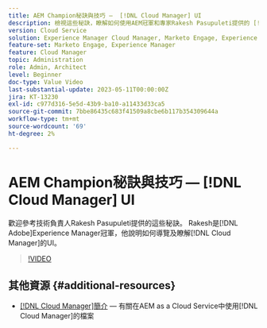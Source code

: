 ```yaml
---
title: AEM Champion秘訣與技巧 —  [!DNL Cloud Manager] UI
description: 檢視這些秘訣，瞭解如何使用AEM冠軍和專家Rakesh Pasupuleti提供的 [!DNL Cloud Manager] UI。
version: Cloud Service
solution: Experience Manager Cloud Manager, Marketo Engage, Experience Manager
feature-set: Marketo Engage, Experience Manager
feature: Cloud Manager
topic: Administration
role: Admin, Architect
level: Beginner
doc-type: Value Video
last-substantial-update: 2023-05-11T00:00:00Z
jira: KT-13230
exl-id: c977d316-5e5d-43b9-ba10-a11433d33ca5
source-git-commit: 7bbe86435c683f41509a8cbe6b117b354309644a
workflow-type: tm+mt
source-wordcount: '69'
ht-degree: 2%

---
```


# AEM Champion秘訣與技巧 — [!DNL Cloud Manager] UI

歡迎參考技術負責人Rakesh Pasupuleti提供的這些秘訣。 Rakesh是[!DNL Adobe]Experience Manager冠軍，他說明如何導覽及瞭解[!DNL Cloud Manager]的UI。

>[!VIDEO](https://video.tv.adobe.com/v/3419298?quality=12&learn=on)

## 其他資源 {#additional-resources}

* [ [!DNL Cloud Manager]簡介](https://experienceleague.adobe.com/docs/experience-manager-cloud-service/content/onboarding/concepts/cloud-manager-introduction.html) — 有關在AEM as a Cloud Service中使用[!DNL Cloud Manager]的檔案
